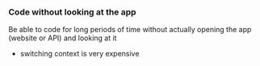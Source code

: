 ### Code without looking at the app

Be able to code for long periods of time without actually opening the app (website or API) and looking at it

- switching context is very expensive